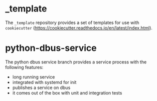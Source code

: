 
\_template
==========

The `_template` repository provides a set of templates for use with `cookiecutter`
(https://cookiecutter.readthedocs.io/en/latest/index.html).


python-dbus-service
===================

The python dbus service branch provides a service process with the following
features:

* long running service
* integrated with systemd for init
* publishes a service on dbus
* it comes out of the box with unit and integration tests

